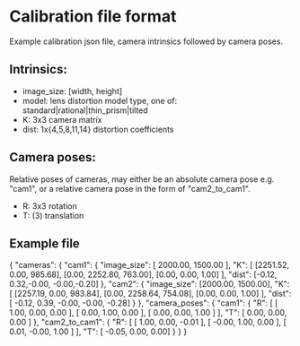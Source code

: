 # Calibration file format

Example calibration json file, camera intrinsics followed by camera poses.

## Intrinsics: 
- image_size: [width, height]
- model: lens distortion model type, one of: standard|rational|thin_prism|tilted
- K: 3x3 camera matrix 
- dist: 1x{4,5,8,11,14} distortion coefficients 

## Camera poses: 
Relative poses of cameras, may either be an absolute camera pose e.g. "cam1", or a relative camera pose in the form of "cam2_to_cam1".

- R: 3x3 rotation 
- T: (3) translation


## Example file
{
  "cameras": {
    "cam1": {
      "image_size": [
        2000.00,
        1500.00
      ],
      "K": [
        [2251.52, 0.00,     985.68],
        [0.00,    2252.80,  763.00],
        [0.00,    0.00,     1.00]
      ],
      "dist": [-0.12, 0.32,-0.00, -0.00,-0.20]
    },
    "cam2": {
      "image_size": [2000.00, 1500.00],
      "K": [
        [2257.19, 0.00,    983.84],
        [0.00,    2258.64, 754.08],
        [0.00, 0.00, 1.00]
      ],
      "dist": 
        [ -0.12, 0.39, -0.00, -0.00, -0.28]
    }
  },
  "camera_poses": {
    "cam1": {
      "R": [
        [ 1.00, 0.00, 0.00 ],
        [ 0.00, 1.00, 0.00 ],
        [ 0.00, 0.00, 1.00 ]
      ],
      "T": [ 0.00, 0.00, 0.00 ]
    },
    "cam2_to_cam1": {
      "R": [
        [ 1.00,  0.00, -0.01 ],
        [ -0.00, 1.00,  0.00 ],
        [ 0.01, -0.00,  1.00 ]
      ],
      "T": [ -0.05, 0.00, 0.00]
    }
  }
}  
    
```
